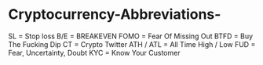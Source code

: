 # Cryptocurrency-Abbreviations-
SL = Stop loss  B/E = BREAKEVEN  FOMO = Fear Of Missing Out BTFD = Buy The Fucking Dip CT = Crypto Twitter ATH / ATL = All Time High / Low FUD = Fear, Uncertainty, Doubt KYC = Know Your Customer
